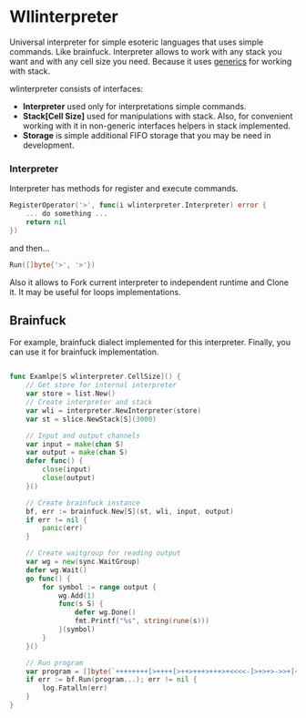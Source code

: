 # Wllinterpreter

Universal interpreter for simple esoteric languages that uses simple commands. Like brainfuck. Interpreter allows to work with any stack you want and with any cell size you need.
Because it uses [generics](https://go.dev/doc/tutorial/generics) for working with stack.


wlinterpreter consists of interfaces:
- **Interpreter** used only for interpretations simple commands.
- **Stack[Cell Size]** used for manipulations with stack. Also, for convenient working with it in non-generic interfaces helpers in stack implemented.
- **Storage** is simple additional FIFO storage that you may be need in development.


### Interpreter
Interpreter has methods for register and execute commands. 
```go
RegisterOperator('>', func(i wlinterpreter.Interpreter) error {
    ... do something ...
    return nil
})
```
and then...
```go
Run([]byte{'>', '>'})
```
Also it allows to Fork current interpreter to independent runtime and Clone it. It may be useful for loops implementations. 


## Brainfuck

For example, brainfuck dialect implemented for this interpreter. 
Finally, you can use it for brainfuck implementation.  

```go

func Examlpe[S wlinterpreter.CellSize]() {
	// Get store for internal interpreter 
	var store = list.New()
	// Create interpreter and stack
	var wli = interpreter.NewInterpreter(store)
	var st = slice.NewStack[S](3000)

	// Input and output channels
	var input = make(chan S)
	var output = make(chan S)
	defer func() {
		close(input)
		close(output)
	}()

	// Create brainfuck instance
	bf, err := brainfuck.New[S](st, wli, input, output)
	if err != nil {
		panic(err)
	}

	// Create waitgroup for reading output
	var wg = new(sync.WaitGroup)
	defer wg.Wait()
	go func() {
		for symbol := range output {
			wg.Add(1)
			func(s S) {
				defer wg.Done()
				fmt.Printf("%s", string(rune(s)))
			}(symbol)
		}
	}()

	// Run program
	var program = []byte(`++++++++[>++++[>++>+++>+++>+<<<<-]>+>+>->>+[<]<-]>>.>---.+++++++..+++.>>.<-.<.+++.------.--------.>>+.>++.`)
	if err := bf.Run(program...); err != nil {
		log.Fatalln(err)
	}
}
```